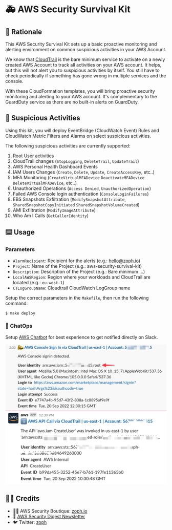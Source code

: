 # 🚑 AWS Security Survival Kit

## :brain: Rationale

This AWS Security Survival Kit sets up a basic proactive monitoring and alerting environment on common suspicious activities in your AWS Account.

We know that [CloudTrail](https://aws.amazon.com/cloudtrail/) is the bare minimum service to activate on a newly created AWS Account to track all activities on your AWS account. It helps, but this will not alert you to suspicious activities by itself. You still have to check periodically if something has gone wrong in multiple services and the console.

With these CloudFormation templates, you will bring proactive security monitoring and alerting to your AWS account. It's complementary to the GuardDuty service as there are no built-in alerts on GuardDuty.

## 💾 Suspicious Activities

Using this kit, you will deploy EventBridge (CloudWatch Event) Rules and CloudWatch Metric Filters and Alarms on select suspicious activities.

The following suspicious activities are currently supported:

1. Root User activities
2. CloudTrail changes (`StopLogging`, `DeleteTrail`, `UpdateTrail`)
3. AWS Personal Health Dashboard Events
4. IAM Users Changes (`Create`, `Delete`, `Update`, `CreateAccessKey`, etc..)
5. MFA Monitoring (`CreateVirtualMFADevice` `DeactivateMFADevice` `DeleteVirtualMFADevice`, etc..)
6. Unauthorized Operations (`Access Denied`, `UnauthorizedOperation`)
7. Failed AWS Console login authentication (`ConsoleLoginFailures`)
8. EBS Snapshots Exfiltration (`ModifySnapshotAttribute`, `SharedSnapshotCopyInitiated` `SharedSnapshotVolumeCreated`)
9. AMI Exfiltration (`ModifyImageAttribute`)
10. Who Am I Calls (`GetCallerIdentity`)

## :keyboard: Usage

### Parameters

- `AlarmRecipient`: Recipient for the alerts (e.g.: hello@zoph.io)
- `Project`: Name of the Project (e.g.: aws-security-survival-kit)
- `Description`: Description of the Project (e.g.: Bare minimum ...)
- `LocalAWSRegion`: Region where your workloads and CloudTrail are located (e.g.: `eu-west-1`)
- `CTLogGroupName`: Cloudtrail CloudWatch LogGroup name

Setup the correct parameters in the `Makefile`, then run the following command:

    $ make deploy

### :robot: ChatOps

Setup [AWS Chatbot](https://aws.amazon.com/chatbot/) for best experience to get notified directly on Slack.

![Slack Alerts](./assets/slack-alert03.png)
![Slack Alerts](./assets/slack-alert02.png)

## :man_technologist: Credits

- :pirate_flag: AWS Security Boutique: [zoph.io](https://zoph.io)
- 💌 [AWS Security Digest Newsletter](https://awssecuritydigest.com)
- :bird: Twitter: [zoph](https://twitter.com/zoph)
